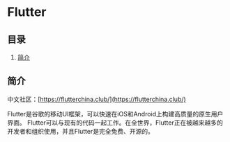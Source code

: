 # Flutter

## 目录

1. [简介](#简介)

## 简介

中文社区：[https://flutterchina.club/](https://flutterchina.club/)

Flutter是谷歌的移动UI框架，可以快速在iOS和Android上构建高质量的原生用户界面。 Flutter可以与现有的代码一起工作。在全世界，Flutter正在被越来越多的开发者和组织使用，并且Flutter是完全免费、开源的。
